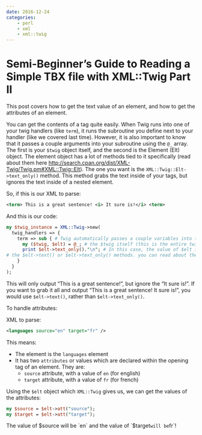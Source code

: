```yaml
---
date: 2016-12-24
categories:
    - perl
    - xml
    - xml::twig
---
```


# Semi-Beginner’s Guide to Reading a Simple TBX file with XML::Twig Part II

This post covers how to get the text value of an element, and how to get the attributes of an element.

You can get the contents of a tag quite easily. When Twig runs into one of your twig handlers (like `term`), it runs the subroutine you define next to your handler (like we covered last time). However, it is also important to know that it passes a couple arguments into your subroutine using the `@_` array. The first is your `$twig` object itself, and the second is the Element (Elt) object. The element object has a lot of methods tied to it specifically (read about them here http://search.cpan.org/dist/XML-Twig/Twig.pm#XML::Twig::Elt). The one you want is the `XML::Twig::Elt->text_only()` method. This method grabs the text inside of your tags, but ignores the text inside of a nested element.

So, if this is our XML to parse:

```xml
<term> This is a great sentence! <i> It sure is!</i> <term>
```

And this is our code:

```perl
my $twig_instance = XML::Twig->new(
  twig_handlers => {
    term => sub { # Twig automatically passes a couple variables into these subroutines for us in the @_ variable. These are:
      my ($twig, $elt) = @_; # the $twig itself (this is the entire twig object) and the $elt (element, or node).
      print $elt->text_only()."\n"; # In this case, the value of $elt is the 'term' element object. You can get the content of the term element using
# the $elt->text() or $elt->text_only() methods. you can read about the difference in XML::Twig documentation
    }
  }
);
```

This will only output “This is a great sentence!”, but ignore the “It sure is!”. If you want to grab it all and output “This is a great sentence! It sure is!”, you would use `$elt->text()`, rather than `$elt->text_only()`.

To handle attributes:

XML to parse:

```xml
<languages source="en" target="fr" />
```

This means:

* The element is the `languages` element
* It has two `attributes` or values which are declared within the opening tag of an element. They are:
    * `source` attribute, with a value of `en` (for english)
    * `target` attribute, with a value of `fr` (for french)
 

Using the `$elt` object which `XML::Twig` gives us, we can get the values of the attributes:

```perl
my $source = $elt->att("source");
my $target = $elt->att("target");
```

The value of $source will be `en` and the value of `$target` will be `fr`!